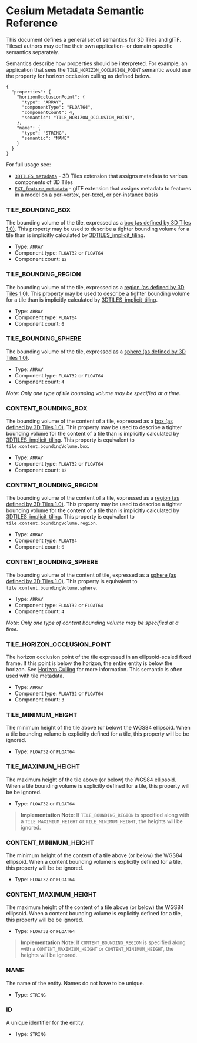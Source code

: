 # Cesium Metadata Semantic Reference

This document defines a general set of semantics for 3D Tiles and glTF. Tileset authors may define their own application- or domain-specific semantics separately.

Semantics describe how properties should be interpreted. For example, an application that sees the `TILE_HORIZON_OCCLUSION_POINT` semantic would use the property for horizon occlusion culling as defined below.

```jsonc
{
  "properties": {
    "horizonOcclusionPoint": {
      "type": "ARRAY",
      "componentType": "FLOAT64",
      "componentCount": 4,
      "semantic": "TILE_HORIZON_OCCLUSION_POINT",
    },
    "name": {
      "type": "STRING",
      "semantic": "NAME"
    }
  }
}
```

For full usage see:

* [`3DTILES_metadata`](../../../extensions/3DTILES_metadata/1.0.0) - 3D Tiles extension that assigns metadata to various components of 3D Tiles
* [`EXT_feature_metadata`](https://github.com/CesiumGS/glTF/tree/master/extensions/2.0/Vendor/EXT_feature_metadata/1.0.0) - glTF extension that assigns metadata to features in a model on a per-vertex, per-texel, or per-instance basis

<!-- omit in toc -->
### **TILE_BOUNDING_BOX**

The bounding volume of the tile, expressed as a [box (as defined by 3D Tiles 1.0)](https://github.com/CesiumGS/3d-tiles/tree/master/specification#box). This property may be used to describe a tighter bounding volume for a tile than is implicitly calculated by [3DTILES_implicit_tiling](https://github.com/CesiumGS/3d-tiles/blob/3d-tiles-next/extensions/3DTILES_implicit_tiling/0.0.0/README.md).

* Type: `ARRAY`
* Component type: `FLOAT32` or `FLOAT64`
* Component count: `12`

<!-- omit in toc -->
### **TILE_BOUNDING_REGION**

The bounding volume of the tile, expressed as a [region (as defined by 3D Tiles 1.0)](https://github.com/CesiumGS/3d-tiles/tree/master/specification#region). This property may be used to describe a tighter bounding volume for a tile than is implicitly calculated by [3DTILES_implicit_tiling](https://github.com/CesiumGS/3d-tiles/blob/3d-tiles-next/extensions/3DTILES_implicit_tiling/0.0.0/README.md).

* Type: `ARRAY`
* Component type: `FLOAT64`
* Component count: `6`

<!-- omit in toc -->
### **TILE_BOUNDING_SPHERE**

The bounding volume of the tile, expressed as a [sphere (as defined by 3D Tiles 1.0)](https://github.com/CesiumGS/3d-tiles/tree/master/specification#sphere).

* Type: `ARRAY`
* Component type: `FLOAT32` or `FLOAT64`
* Component count: `4`

*Note: Only one type of tile bounding volume may be specified at a time.*

<!-- omit in toc -->
### **CONTENT_BOUNDING_BOX**

The bounding volume of the content of a tile, expressed as a [box (as defined by 3D Tiles 1.0)](https://github.com/CesiumGS/3d-tiles/tree/master/specification#box). This property may be used to describe a tighter bounding volume for the content of a tile than is implicitly calculated by [3DTILES_implicit_tiling](https://github.com/CesiumGS/3d-tiles/blob/3d-tiles-next/extensions/3DTILES_implicit_tiling/0.0.0/README.md). This property is equivalent to `tile.content.boundingVolume.box`.

* Type: `ARRAY`
* Component type: `FLOAT32` or `FLOAT64`
* Component count: `12`

<!-- omit in toc -->
### **CONTENT_BOUNDING_REGION**

The bounding volume of the content of a tile, expressed as a [region (as defined by 3D Tiles 1.0)](https://github.com/CesiumGS/3d-tiles/tree/master/specification#region). This property may be used to describe a tighter bounding volume for the content of a tile than is implicitly calculated by [3DTILES_implicit_tiling](https://github.com/CesiumGS/3d-tiles/blob/3d-tiles-next/extensions/3DTILES_implicit_tiling/0.0.0/README.md). This property is equivalent to `tile.content.boundingVolume.region`.

* Type: `ARRAY`
* Component type: `FLOAT64`
* Component count: `6`

<!-- omit in toc -->
### **CONTENT_BOUNDING_SPHERE**

The bounding volume of the content of  tile, expressed as a [sphere (as defined by 3D Tiles 1.0)](https://github.com/CesiumGS/3d-tiles/tree/master/specification#sphere). This property is equivalent to `tile.content.boundingVolume.sphere`.

* Type: `ARRAY`
* Component type: `FLOAT32` or `FLOAT64`
* Component count: `4`

*Note: Only one type of content bounding volume may be specified at a time.*

<!-- omit in toc -->
### **TILE_HORIZON_OCCLUSION_POINT**

The horizon occlusion point of the tile expressed in an ellipsoid-scaled fixed frame. If this point is below the horizon, the entire entity is below the horizon. See [Horizon Culling](https://cesium.com/blog/2013/04/25/horizon-culling/) for more information. This semantic is often used with tile metadata.

* Type: `ARRAY`
* Component type: `FLOAT32` or `FLOAT64`
* Component count: `3`

<!-- omit in toc -->
### **TILE_MINIMUM_HEIGHT**

The minimum height of the tile above (or below) the WGS84 ellipsoid. When a tile bounding volume is explicitly defined for a tile, this property will be be ignored.

* Type: `FLOAT32` or `FLOAT64`

<!-- omit in toc -->
### **TILE_MAXIMUM_HEIGHT**

The maximum height of the tile above (or below) the WGS84 ellipsoid. When a tile bounding volume is explicitly defined for a tile, this property will be be ignored.

* Type: `FLOAT32` or `FLOAT64`

> **Implementation Note**: If `TILE_BOUNDING_REGION` is specified along with a `TILE_MAXIMIUM_HEIGHT` or `TILE_MINIMUM_HEIGHT`, the heights will be ignored.

<!-- omit in toc -->
### **CONTENT_MINIMUM_HEIGHT**

The minimum height of the content of a tile above (or below) the WGS84 ellipsoid. When a content bounding volume is explicitly defined for a tile, this property will be be ignored.

* Type: `FLOAT32` or `FLOAT64`

<!-- omit in toc -->
### **CONTENT_MAXIMUM_HEIGHT**

The maximum height of the content of a tile above (or below) the WGS84 ellipsoid. When a content bounding volume is explicitly defined for a tile, this property will be be ignored.

* Type: `FLOAT32` or `FLOAT64`

> **Implementation Note**: If `CONTENT_BOUNDING_REGION` is specified along with a `CONTENT_MAXIMIUM_HEIGHT` or `CONTENT_MINIMUM_HEIGHT`, the heights will be ignored.

<!-- omit in toc -->
### **NAME**

The name of the entity. Names do not have to be unique.

* Type: `STRING`

<!-- omit in toc -->
### **ID**

A unique identifier for the entity.

* Type: `STRING`
